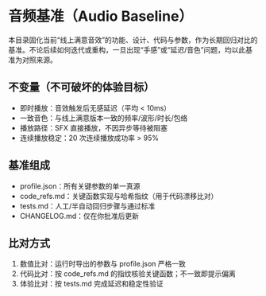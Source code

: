 # 音频基准（Audio Baseline）

本目录固化当前“线上满意音效”的功能、设计、代码与参数，作为长期回归对比的基准。不论后续如何迭代或重构，一旦出现“手感”或“延迟/音色”问题，均以此基准为对照来源。

## 不变量（不可破坏的体验目标）
- 即时播放：音效触发后无感延迟（平均 < 10ms）
- 一致音色：与线上满意版本一致的频率/波形/时长/包络
- 播放路径：SFX 直接播放，不因异步等待被阻塞
- 连续播放稳定：20 次连续播放成功率 > 95%

## 基准组成
- profile.json：所有关键参数的单一真源
- code_refs.md：关键函数实现与哈希指纹（用于代码漂移比对）
- tests.md：人工/半自动回归步骤与通过标准
- CHANGELOG.md：仅在你批准后更新

## 比对方式
1) 数值比对：运行时导出的参数与 profile.json 严格一致
2) 代码比对：按 code_refs.md 的指纹核验关键函数；不一致即提示偏离
3) 体验比对：按 tests.md 完成延迟和稳定性验证
